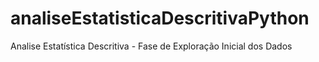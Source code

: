 # analiseEstatisticaDescritivaPython
Analise Estatística Descritiva  - Fase de Exploração Inicial dos Dados
